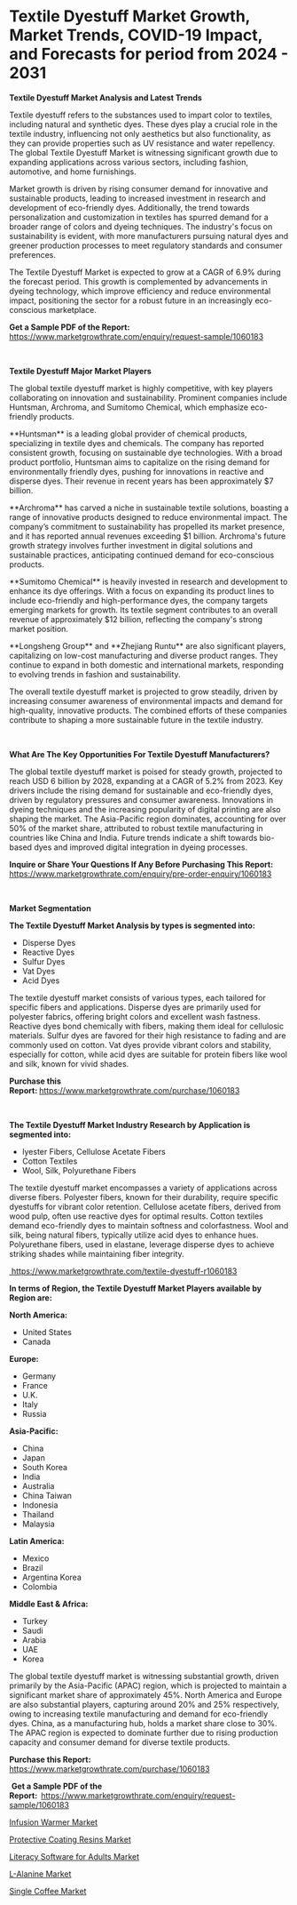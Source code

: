 <p><h1>Textile Dyestuff Market Growth, Market Trends, COVID-19 Impact, and Forecasts for period from 2024 - 2031</h1></p><p><strong>Textile Dyestuff Market Analysis and Latest Trends</strong></p>
<p><p>Textile dyestuff refers to the substances used to impart color to textiles, including natural and synthetic dyes. These dyes play a crucial role in the textile industry, influencing not only aesthetics but also functionality, as they can provide properties such as UV resistance and water repellency. The global Textile Dyestuff Market is witnessing significant growth due to expanding applications across various sectors, including fashion, automotive, and home furnishings.</p><p>Market growth is driven by rising consumer demand for innovative and sustainable products, leading to increased investment in research and development of eco-friendly dyes. Additionally, the trend towards personalization and customization in textiles has spurred demand for a broader range of colors and dyeing techniques. The industry's focus on sustainability is evident, with more manufacturers pursuing natural dyes and greener production processes to meet regulatory standards and consumer preferences.</p><p>The Textile Dyestuff Market is expected to grow at a CAGR of 6.9% during the forecast period. This growth is complemented by advancements in dyeing technology, which improve efficiency and reduce environmental impact, positioning the sector for a robust future in an increasingly eco-conscious marketplace.</p></p>
<p><strong>Get a Sample PDF of the Report:&nbsp;</strong> <a href="https://www.marketgrowthrate.com/enquiry/request-sample/1060183">https://www.marketgrowthrate.com/enquiry/request-sample/1060183</a></p>
<p>&nbsp;</p>
<p><strong>Textile Dyestuff Major Market Players</strong></p>
<p><p>The global textile dyestuff market is highly competitive, with key players collaborating on innovation and sustainability. Prominent companies include Huntsman, Archroma, and Sumitomo Chemical, which emphasize eco-friendly products.</p><p>**Huntsman** is a leading global provider of chemical products, specializing in textile dyes and chemicals. The company has reported consistent growth, focusing on sustainable dye technologies. With a broad product portfolio, Huntsman aims to capitalize on the rising demand for environmentally friendly dyes, pushing for innovations in reactive and disperse dyes. Their revenue in recent years has been approximately $7 billion.</p><p>**Archroma** has carved a niche in sustainable textile solutions, boasting a range of innovative products designed to reduce environmental impact. The company’s commitment to sustainability has propelled its market presence, and it has reported annual revenues exceeding $1 billion. Archroma's future growth strategy involves further investment in digital solutions and sustainable practices, anticipating continued demand for eco-conscious products.</p><p>**Sumitomo Chemical** is heavily invested in research and development to enhance its dye offerings. With a focus on expanding its product lines to include eco-friendly and high-performance dyes, the company targets emerging markets for growth. Its textile segment contributes to an overall revenue of approximately $12 billion, reflecting the company's strong market position.</p><p>**Longsheng Group** and **Zhejiang Runtu** are also significant players, capitalizing on low-cost manufacturing and diverse product ranges. They continue to expand in both domestic and international markets, responding to evolving trends in fashion and sustainability.</p><p>The overall textile dyestuff market is projected to grow steadily, driven by increasing consumer awareness of environmental impacts and demand for high-quality, innovative products. The combined efforts of these companies contribute to shaping a more sustainable future in the textile industry.</p></p>
<p>&nbsp;</p>
<p><strong>What Are The Key Opportunities For Textile Dyestuff Manufacturers?</strong></p>
<p><p>The global textile dyestuff market is poised for steady growth, projected to reach USD 6 billion by 2028, expanding at a CAGR of 5.2% from 2023. Key drivers include the rising demand for sustainable and eco-friendly dyes, driven by regulatory pressures and consumer awareness. Innovations in dyeing techniques and the increasing popularity of digital printing are also shaping the market. The Asia-Pacific region dominates, accounting for over 50% of the market share, attributed to robust textile manufacturing in countries like China and India. Future trends indicate a shift towards bio-based dyes and improved digital integration in dyeing processes.</p></p>
<p><strong>Inquire or Share Your Questions If Any Before Purchasing This Report:</strong> <a href="https://www.marketgrowthrate.com/enquiry/pre-order-enquiry/1060183">https://www.marketgrowthrate.com/enquiry/pre-order-enquiry/1060183</a></p>
<p>&nbsp;</p>
<p><strong>Market Segmentation</strong></p>
<p><strong>The Textile Dyestuff Market Analysis by types is segmented into:</strong></p>
<p><ul><li>Disperse Dyes</li><li>Reactive Dyes</li><li>Sulfur Dyes</li><li>Vat Dyes</li><li>Acid Dyes</li></ul></p>
<p><p>The textile dyestuff market consists of various types, each tailored for specific fibers and applications. Disperse dyes are primarily used for polyester fabrics, offering bright colors and excellent wash fastness. Reactive dyes bond chemically with fibers, making them ideal for cellulosic materials. Sulfur dyes are favored for their high resistance to fading and are commonly used on cotton. Vat dyes provide vibrant colors and stability, especially for cotton, while acid dyes are suitable for protein fibers like wool and silk, known for vivid shades.</p></p>
<p><strong>Purchase this Report:&nbsp;</strong><a href="https://www.marketgrowthrate.com/purchase/1060183">https://www.marketgrowthrate.com/purchase/1060183</a></p>
<p>&nbsp;</p>
<p><strong>The Textile Dyestuff Market Industry Research by Application is segmented into:</strong></p>
<p><ul><li>lyester Fibers, Cellulose Acetate Fibers</li><li>Cotton Textiles</li><li>Wool, Silk, Polyurethane Fibers</li></ul></p>
<p><p>The textile dyestuff market encompasses a variety of applications across diverse fibers. Polyester fibers, known for their durability, require specific dyestuffs for vibrant color retention. Cellulose acetate fibers, derived from wood pulp, often use reactive dyes for optimal results. Cotton textiles demand eco-friendly dyes to maintain softness and colorfastness. Wool and silk, being natural fibers, typically utilize acid dyes to enhance hues. Polyurethane fibers, used in elastane, leverage disperse dyes to achieve striking shades while maintaining fiber integrity.</p></p>
<p><a href="https://www.marketgrowthrate.com/textile-dyestuff-r1060183">&nbsp;https://www.marketgrowthrate.com/textile-dyestuff-r1060183</a></p>
<p><strong>In terms of Region, the Textile Dyestuff Market Players available by Region are:</strong></p>
<p>
    <p> <strong> North America: </strong>
        <ul>
            <li>United States</li>
            <li>Canada</li>
        </ul>
        </p> 
    <p> <strong> Europe: </strong>
        <ul>
            <li>Germany</li>
            <li>France</li>
            <li>U.K.</li>
            <li>Italy</li>
            <li>Russia</li>
        </ul>
        </p> 
    <p> <strong> Asia-Pacific: </strong>
        <ul>
            <li>China</li>
            <li>Japan</li>
            <li>South Korea</li>
            <li>India</li>
            <li>Australia</li>
            <li>China Taiwan</li>
            <li>Indonesia</li>
            <li>Thailand</li>
            <li>Malaysia</li>
        </ul>
        </p> 
    <p> <strong> Latin America: </strong>
        <ul>
            <li>Mexico</li>
            <li>Brazil</li>
            <li>Argentina Korea</li>
            <li>Colombia</li>
        </ul>
        </p> 
    <p> <strong> Middle East & Africa: </strong>
        <ul>
            <li>Turkey</li>
            <li>Saudi</li>
            <li>Arabia</li>
            <li>UAE</li>
            <li>Korea</li>
        </ul>
    </p>
    </p>
<p><p>The global textile dyestuff market is witnessing substantial growth, driven primarily by the Asia-Pacific (APAC) region, which is projected to maintain a significant market share of approximately 45%. North America and Europe are also substantial players, capturing around 20% and 25% respectively, owing to increasing textile manufacturing and demand for eco-friendly dyes. China, as a manufacturing hub, holds a market share close to 30%. The APAC region is expected to dominate further due to rising production capacity and consumer demand for diverse textile products.</p></p>
<p><strong>Purchase this Report: </strong><a href="https://www.marketgrowthrate.com/purchase/1060183">https://www.marketgrowthrate.com/purchase/1060183</a></p>
<p>&nbsp;<strong>Get a Sample PDF of the Report:&nbsp;&nbsp;</strong><a href="https://www.marketgrowthrate.com/enquiry/request-sample/1060183">https://www.marketgrowthrate.com/enquiry/request-sample/1060183</a></p>
<p><strong></strong></p>
<p><p><a href="https://www.linkedin.com/pulse/infusion-warmer-industry-sector-market-dynamics-future-scenarios-17a6e?trackingId=aXVD4DC8Q2emPDbvGe5s0w%3D%3D">Infusion Warmer Market</a></p><p><a href="https://github.com/indrystar/Market-Research-Report-List-5/blob/main/protective-coating-resins-market.md">Protective Coating Resins Market</a></p><p><a href="https://www.linkedin.com/pulse/literacy-software-adults-market-research-report-exploring-size-cgqsc">Literacy Software for Adults Market</a></p><p><a href="https://medium.com/@mdakibmia44_61224/l-alanine-market-size-is-growing-at-cagr-of-10-9-f6e780922314?postPublishedType=repub">L-Alanine Market</a></p><p><a href="https://issuu.com/reportprime-2/docs/single-coffee-market-size-2030.pptx_cd6b57a248c276">Single Coffee Market</a></p></p>
